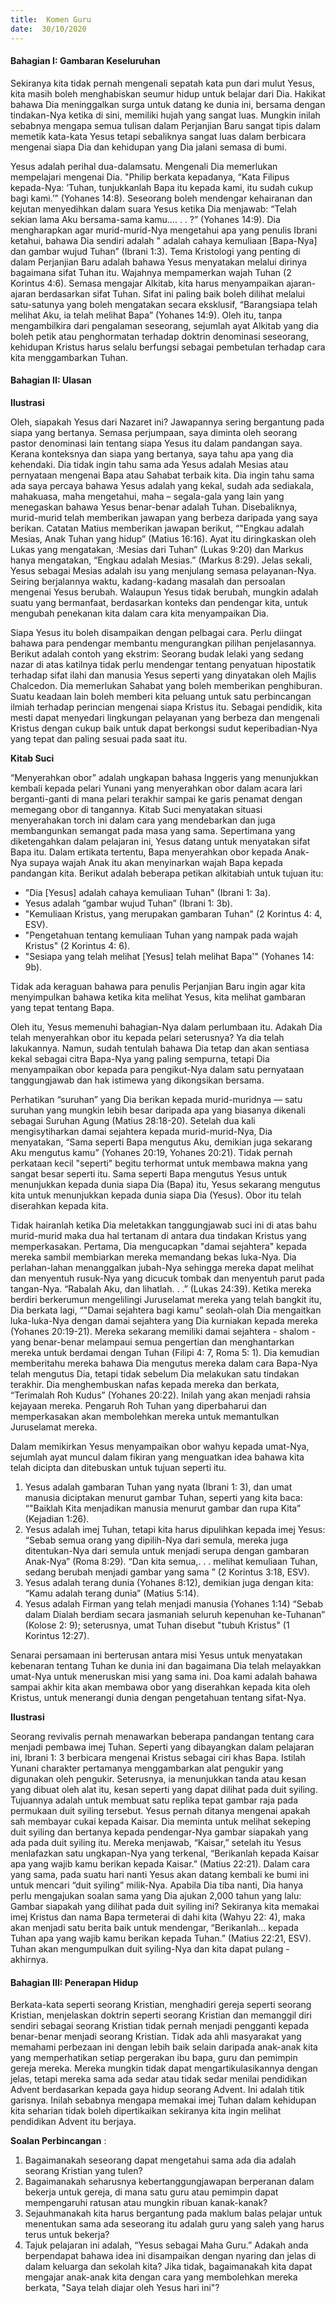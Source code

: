 ```yaml
---
title:  Komen Guru
date:  30/10/2020
---
```


#### Bahagian I: Gambaran Keseluruhan

Sekiranya kita tidak pernah mengenali sepatah kata pun dari mulut Yesus, kita masih boleh menghabiskan seumur hidup untuk belajar dari Dia. Hakikat bahawa Dia meninggalkan surga untuk datang ke dunia ini, bersama dengan tindakan-Nya ketika di sini, memiliki hujah yang sangat luas. Mungkin inilah sebabnya mengapa semua tulisan dalam Perjanjian Baru sangat tipis dalam memetik kata-kata Yesus tetapi sebaliknya sangat luas dalam berbicara mengenai siapa Dia dan kehidupan yang Dia jalani semasa di bumi.

Yesus adalah perihal dua-dalamsatu. Mengenali Dia memerlukan mempelajari mengenai Dia. "Philip berkata kepadanya, “Kata Filipus kepada-Nya: ‘Tuhan, tunjukkanlah Bapa itu kepada kami, itu sudah cukup bagi kami.’” (Yohanes 14:8). Seseorang boleh mendengar kehairanan dan kejutan menyedihkan dalam suara Yesus ketika Dia menjawab: “Telah sekian lama Aku bersama-sama kamu…. . . ?” (Yohanes 14:9). Dia mengharapkan agar murid-murid-Nya mengetahui apa yang penulis Ibrani ketahui, bahawa Dia sendiri adalah " adalah cahaya kemuliaan [Bapa-Nya] dan gambar wujud Tuhan” (Ibrani 1:3). Tema Kristologi yang penting di dalam Perjanjian Baru adalah bahawa Yesus menyatakan melalui dirinya bagaimana sifat Tuhan itu. Wajahnya mempamerkan wajah Tuhan (2 Korintus 4:6). Semasa mengajar Alkitab, kita harus menyampaikan ajaran-ajaran berdasarkan sifat Tuhan. Sifat ini paling baik boleh dilihat melalui satu-satunya yang boleh mengatakan secara eksklusif, “Barangsiapa telah melihat Aku, ia telah melihat Bapa” (Yohanes 14:9). Oleh itu, tanpa mengambilkira dari pengalaman seseorang, sejumlah ayat Alkitab yang dia boleh petik atau penghormatan terhadap doktrin denominasi seseorang, kehidupan Kristus harus selalu berfungsi sebagai pembetulan terhadap cara kita menggambarkan Tuhan.

#### Bahagian II: Ulasan

**Ilustrasi**

Oleh, siapakah Yesus dari Nazaret ini? Jawapannya sering bergantung pada siapa yang bertanya. Semasa perjumpaan, saya diminta oleh seorang pastor denominasi lain tentang siapa Yesus itu dalam pandangan saya. Kerana konteksnya dan siapa yang bertanya, saya tahu apa yang dia kehendaki. Dia tidak ingin tahu sama ada Yesus adalah Mesias atau pernyataan mengenai Bapa atau Sahabat terbaik kita. Dia ingin tahu sama ada saya percaya bahawa Yesus adalah yang kekal, sudah ada sediakala, mahakuasa, maha mengetahui, maha – segala-gala yang lain yang menegaskan bahawa Yesus benar-benar adalah Tuhan. Disebaliknya, murid-murid telah memberikan jawapan yang berbeza daripada yang saya berikan. Catatan Matius memberikan jawapan berikut, “"Engkau adalah Mesias, Anak Tuhan yang hidup” (Matius 16:16). Ayat itu diringkaskan oleh Lukas yang mengatakan, :Mesias dari Tuhan” (Lukas 9:20) dan Markus hanya mengatakan, “Engkau adalah Mesias.” (Markus 8:29). Jelas sekali, Yesus sebagai Mesias adalah isu yang menjulang semasa pelayanan-Nya. Seiring berjalannya waktu, kadang-kadang masalah dan persoalan mengenai Yesus berubah. Walaupun Yesus tidak berubah, mungkin adalah suatu yang bermanfaat, berdasarkan konteks dan pendengar kita, untuk mengubah penekanan kita dalam cara kita menyampaikan Dia.

Siapa Yesus itu boleh disampaikan dengan pelbagai cara. Perlu diingat bahawa para pendengar membantu mengurangkan pilihan penjelasannya. Berikut adalah contoh yang ekstrim: Seorang budak lelaki yang sedang nazar di atas katilnya tidak perlu mendengar tentang penyatuan hipostatik terhadap sifat ilahi dan manusia Yesus seperti yang dinyatakan oleh Majlis Chalcedon. Dia memerlukan Sahabat yang boleh memberikan penghiburan. Suatu keadaan lain boleh memberi kita peluang untuk satu perbincangan ilmiah terhadap perincian mengenai siapa Kristus itu. Sebagai pendidik, kita mesti dapat menyedari lingkungan pelayanan yang berbeza dan mengenali Kristus dengan cukup baik untuk dapat berkongsi sudut keperibadian-Nya yang tepat dan paling sesuai pada saat itu.

**Kitab Suci**

“Menyerahkan obor” adalah ungkapan bahasa Inggeris yang menunjukkan kembali kepada pelari Yunani yang menyerahkan obor dalam acara lari berganti-ganti di mana pelari terakhir sampai ke garis penamat dengan memegang obor di tangannya. Kitab Suci menyatakan situasi menyerahakan torch ini dalam cara yang mendebarkan dan juga membangunkan semangat pada masa yang sama. Sepertimana yang diketengahkan dalam pelajaran ini, Yesus datang untuk menyatakan sifat Bapa itu. Dalam ertikata tertentu, Bapa menyerahkan obor kepada Anak-Nya supaya wajah Anak itu akan menyinarkan wajah Bapa kepada pandangan kita. Berikut adalah beberapa petikan alkitabiah untuk tujuan itu:

- "Dia [Yesus] adalah cahaya kemuliaan Tuhan" (Ibrani 1: 3a).
- Yesus adalah “gambar wujud Tuhan” (Ibrani 1: 3b).
- "Kemuliaan Kristus, yang merupakan gambaran Tuhan" (2 Korintus 4: 4, ESV).
- "Pengetahuan tentang kemuliaan Tuhan yang nampak pada wajah Kristus" (2 Korintus 4: 6).
- "Sesiapa yang telah melihat [Yesus] telah melihat Bapa'" (Yohanes 14: 9b).

Tidak ada keraguan bahawa para penulis Perjanjian Baru ingin agar kita menyimpulkan bahawa ketika kita melihat Yesus, kita melihat gambaran yang tepat tentang Bapa.

Oleh itu, Yesus memenuhi bahagian-Nya dalam perlumbaan itu. Adakah Dia telah menyerahkan obor itu kepada pelari seterusnya? Ya dia telah lakukannya. Namun, sudah tentulah bahawa  Dia tetap dan akan sentiasa kekal sebagai citra Bapa-Nya yang paling sempurna, tetapi Dia menyampaikan obor kepada para pengikut-Nya dalam satu pernyataan tanggungjawab dan hak istimewa yang dikongsikan bersama.

Perhatikan “suruhan” yang Dia berikan kepada murid-muridnya — satu suruhan yang mungkin lebih besar daripada apa yang biasanya dikenali sebagai Suruhan Agung (Matius 28:18-20). Setelah dua kali mengisytiharkan damai sejahtera kepada murid-murid-Nya, Dia menyatakan, “Sama seperti Bapa mengutus Aku, demikian juga sekarang Aku mengutus kamu” (Yohanes 20:19, Yohanes 20:21). Tidak pernah perkataan kecil "seperti" begitu terhormat untuk membawa makna yang sangat besar seperti itu. Sama seperti Bapa mengutus Yesus untuk menunjukkan kepada dunia siapa Dia (Bapa) itu, Yesus sekarang mengutus kita untuk menunjukkan kepada dunia siapa Dia (Yesus). Obor itu telah diserahkan kepada kita.

Tidak hairanlah ketika Dia meletakkan tanggungjawab suci ini di atas bahu murid-murid maka dua hal tertanam di antara dua tindakan Kristus yang memperkasakan. Pertama, Dia mengucapkan "damai sejahtera" kepada mereka sambil membiarkan mereka memandang bekas luka-Nya. Dia perlahan-lahan menanggalkan jubah-Nya sehingga mereka dapat melihat dan menyentuh rusuk-Nya yang dicucuk tombak dan menyentuh parut pada tangan-Nya. “Rabalah Aku, dan lihatlah. . .” (Lukas 24:39). Ketika mereka berdiri berkerumun mengelilingi Juruselamat mereka yang telah bangkit itu, Dia berkata lagi, “"Damai sejahtera bagi kamu” seolah-olah Dia mengaitkan luka-luka-Nya dengan damai sejahtera yang Dia kurniakan kepada  mereka (Yohanes 20:19-21). Mereka sekarang memiliki damai sejahtera - shalom - yang benar-benar melampaui semua pengertian dan menghantarkan mereka untuk berdamai dengan Tuhan (Filipi 4: 7, Roma 5: 1). Dia kemudian memberitahu mereka bahawa Dia mengutus mereka dalam cara Bapa-Nya telah mengutus Dia, tetapi tidak sebelum Dia melakukan satu tindakan terakhir. Dia menghembuskan nafas kepada mereka dan berkata, “Terimalah Roh Kudus” (Yohanes 20:22). Inilah yang  akan menjadi rahsia kejayaan mereka. Pengaruh Roh Tuhan yang diperbaharui dan memperkasakan akan membolehkan mereka untuk memantulkan Juruselamat mereka.

Dalam memikirkan Yesus menyampaikan obor wahyu kepada umat-Nya, sejumlah ayat muncul dalam fikiran yang menguatkan idea bahawa kita telah dicipta dan ditebuskan untuk tujuan seperti itu.

1. Yesus adalah gambaran Tuhan yang nyata (Ibrani 1: 3), dan umat manusia diciptakan menurut gambar Tuhan, seperti yang kita baca: “"Baiklah Kita menjadikan manusia menurut gambar dan rupa Kita” (Kejadian 1:26).
2. Yesus adalah imej Tuhan, tetapi kita harus dipulihkan kepada imej Yesus: “Sebab semua orang yang dipilih-Nya dari semula, mereka juga ditentukan-Nya dari semula untuk menjadi serupa dengan gambaran Anak-Nya” (Roma 8:29). “Dan kita semua,. . . melihat kemuliaan Tuhan, sedang berubah menjadi gambar yang sama ” (2 Korintus 3:18, ESV).
3. Yesus adalah terang dunia (Yohanes 8:12), demikian juga dengan kita: “Kamu adalah terang dunia” (Matius 5:14).
4. Yesus adalah Firman yang telah menjadi manusia (Yohanes 1:14) “Sebab dalam Dialah berdiam secara jasmaniah seluruh kepenuhan ke-Tuhanan” (Kolose 2: 9); seterusnya, umat Tuhan disebut "tubuh Kristus" (1 Korintus 12:27).

Senarai persamaan ini berterusan antara misi Yesus untuk menyatakan kebenaran tentang Tuhan ke dunia ini dan bagaimana Dia telah melayakkan umat-Nya untuk meneruskan misi yang sama ini. Doa kami adalah bahawa sampai akhir kita akan membawa obor yang diserahkan kepada kita oleh Kristus, untuk menerangi dunia dengan pengetahuan tentang sifat-Nya.

**Ilustrasi**

Seorang revivalis pernah menawarkan beberapa pandangan tentang cara menjadi pembawa imej Tuhan. Seperti yang dibayangkan dalam pelajaran ini, Ibrani 1: 3 berbicara mengenai Kristus sebagai ciri khas Bapa. Istilah Yunani charakter pertamanya menggambarkan alat pengukir yang digunakan oleh pengukir. Seterusnya, ia menunjukkan tanda atau kesan yang dibuat oleh alat itu, kesan seperti yang dapat dilihat pada duit syiling. Tujuannya adalah untuk membuat satu replika tepat gambar raja  pada permukaan duit syiling tersebut. Yesus pernah ditanya mengenai apakah sah membayar cukai kepada Kaisar. Dia meminta untuk melihat sekeping duit syiling dan bertanya kepada pendengar-Nya gambar siapakah yang ada pada duit syiling itu. Mereka menjawab, “Kaisar,” setelah itu Yesus menlafazkan satu ungkapan-Nya yang terkenal, “Berikanlah kepada Kaisar apa yang wajib kamu berikan kepada Kaisar.” (Matius 22:21). Dalam cara yang sama, pada suatu hari nanti Yesus akan datang kembali ke bumi ini untuk mencari “duit syiling” milik-Nya. Apabila Dia tiba nanti, Dia hanya perlu mengajukan soalan sama yang Dia ajukan 2,000 tahun yang lalu: Gambar siapakah yang dilihat pada duit syiling ini? Sekiranya kita memakai imej Kristus dan nama Bapa termeterai di dahi kita (Wahyu 22: 4), maka akan menjadi satu berita baik untuk mendengar, “Berikanlah… kepada Tuhan apa yang wajib kamu berikan kepada Tuhan.” (Matius 22:21, ESV). Tuhan akan mengumpulkan duit syiling-Nya dan kita dapat pulang - akhirnya.

#### Bahagian III: Penerapan Hidup

Berkata-kata seperti seorang Kristian, menghadiri gereja seperti seorang Kristian, menjelaskan doktrin seperti seorang Kristian dan memanggil diri sendiri sebagai seorang Kristian tidak pernah menjadi pengganti kepada benar-benar menjadi seorang Kristian. Tidak ada ahli masyarakat yang memahami perbezaan ini dengan lebih baik selain daripada anak-anak kita yang memperhatikan setiap pergerakan ibu bapa, guru dan pemimpin gereja mereka. Mereka mungkin tidak dapat mengartikulasikannya dengan jelas, tetapi mereka sama ada sedar atau tidak sedar menilai pendidikan Advent berdasarkan kepada gaya hidup seorang Advent. Ini adalah titik garisnya. Inilah sebabnya mengapa memakai imej Tuhan dalam kehidupan kita seharian tidak boleh dipertikaikan sekiranya kita ingin melihat pendidikan Advent itu berjaya.

**Soalan Perbincangan** :

1. Bagaimanakah seseorang dapat mengetahui sama ada dia adalah seorang Kristian yang tulen?
2. Bagaimanakah seharusnya kebertanggungjawapan berperanan dalam bekerja untuk gereja, di mana satu guru atau pemimpin dapat mempengaruhi ratusan atau mungkin ribuan kanak-kanak?
3. Sejauhmanakah kita harus bergantung pada maklum balas pelajar untuk menentukan sama ada seseorang itu adalah guru yang saleh yang harus terus untuk bekerja?
4. Tajuk pelajaran ini adalah, “Yesus sebagai Maha Guru.” Adakah anda berpendapat bahawa idea ini disampaikan dengan nyaring dan jelas di dalam keluarga dan sekolah kita? Jika tidak, bagaimanakah kita dapat mengajar anak-anak kita dengan cara yang membolehkan mereka berkata, "Saya telah diajar oleh Yesus hari ini"?